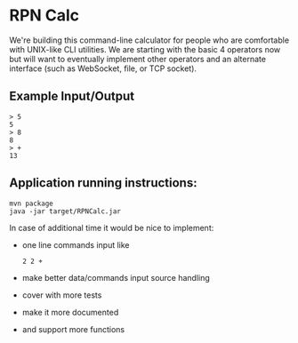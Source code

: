# RPN Calc
We're building this command-line calculator for people who are comfortable with UNIX-like CLI utilities. We are starting with the basic 4 operators now but will want to eventually implement other operators and an alternate interface (such as WebSocket, file, or TCP socket).

Example Input/Output
--------------------

    > 5 
    5
    > 8
    8
    > +
    13
 
 Application running instructions:
 ----------------- 
    mvn package
    java -jar target/RPNCalc.jar

In case of additional time it would be nice to implement:
- one line commands input like

      2 2 +

- make better data/commands input source handling
- cover with more tests
- make it more documented
- and support more functions
